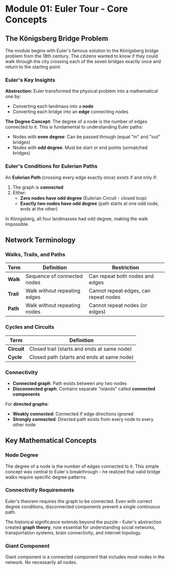 # Module 01: Euler Tour - Core Concepts

## The Königsberg Bridge Problem

The module begins with Euler's famous solution to the Königsberg bridge problem from the 18th century. The citizens wanted to know if they could walk through the city crossing each of the seven bridges exactly once and return to the starting point.

### Euler's Key Insights

**Abstraction:** Euler transformed the physical problem into a mathematical one by:
- Converting each landmass into a **node**
- Converting each bridge into an **edge** connecting nodes

**The Degree Concept:** The degree of a node is the number of edges connected to it. This is fundamental to understanding Euler paths:
- Nodes with **even degree**: Can be passed through (equal "in" and "out" bridges)
- Nodes with **odd degree**: Must be start or end points (unmatched bridges)

### Euler's Conditions for Eulerian Paths

An **Eulerian Path** (crossing every edge exactly once) exists if and only if:
1. The graph is **connected**
2. Either:
   - **Zero nodes have odd degree** (Eulerian Circuit - closed loop)
   - **Exactly two nodes have odd degree** (path starts at one odd node, ends at the other)

In Königsberg, all four landmasses had odd degree, making the walk impossible.

## Network Terminology

### Walks, Trails, and Paths

| Term | Definition | Restriction |
|------|------------|-------------|
| **Walk** | Sequence of connected nodes | Can repeat both nodes and edges |
| **Trail** | Walk without repeating edges | Cannot repeat edges, can repeat nodes |
| **Path** | Walk without repeating nodes | Cannot repeat nodes (or edges) |

### Cycles and Circuits

| Term | Definition |
|------|------------|
| **Circuit** | Closed trail (starts and ends at same node) |
| **Cycle** | Closed path (starts and ends at same node) |

### Connectivity

- **Connected graph**: Path exists between any two nodes
- **Disconnected graph**: Contains separate "islands" called **connected components**

For **directed graphs**:
- **Weakly connected**: Connected if edge directions ignored
- **Strongly connected**: Directed path exists from every node to every other node

## Key Mathematical Concepts

### Node Degree
The degree of a node is the number of edges connected to it. This simple concept was central to Euler's breakthrough - he realized that valid bridge walks require specific degree patterns.

### Connectivity Requirements
Euler's theorem requires the graph to be connected. Even with correct degree conditions, disconnected components prevent a single continuous path.

The historical significance extends beyond the puzzle - Euler's abstraction created **graph theory**, now essential for understanding social networks, transportation systems, brain connectivity, and internet topology.

### Giant Component

Giant component is a connected component that includes most nodes in the network. No necessarily all nodes. 
